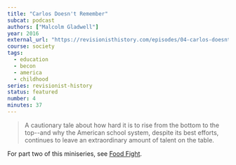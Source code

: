 ```yaml
---
title: "Carlos Doesn't Remember"
subcat: podcast
authors: ["Malcolm Gladwell"]
year: 2016
external_url: "https://revisionisthistory.com/episodes/04-carlos-doesnt-remember"
course: society
tags:
  - education
  - becon
  - america
  - childhood
series: revisionist-history
status: featured
number: 4
minutes: 37
---
```


> A cautionary tale about how hard it is to rise from the bottom to the top--and why the American school system, despite its best efforts, continues to leave an extraordinary amount of talent on the table.

For part two of this miniseries, see [Food Fight](/content/av/food-fight_gladwell-m).
